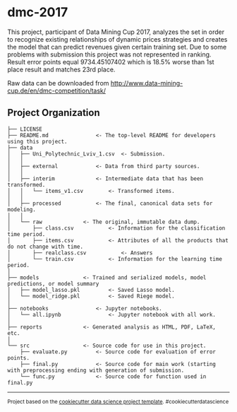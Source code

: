 dmc-2017
==============================

This project, participant of Data Mining Cup 2017, analyzes the set in order to recognize existing relationships of dynamic prices strategies and creates the model that can predict revenues given certain training set.
Due to some problems with submission this project was not represented in ranking. Result error points equal 9734.45107402 which is 18.5% worse than 1st place result and matches 23rd place.

Raw data can be downloaded from http://www.data-mining-cup.de/en/dmc-competition/task/


Project Organization
------------
	├── LICENSE
	├── README.md				<- The top-level README for developers using this project.
	├── data
	│   ├── Uni_Polytechnic_Lviv_1.csv	<- Submission.
	│   │
	│   ├── external			<- Data from third party sources.
	│   │
	│   ├── interim				<- Intermediate data that has been transformed.
	│   │   └── items_v1.csv		<- Transformed items.
	│   │	
	│   ├── processed			<- The final, canonical data sets for modeling.
	│   │
	│   └── raw				<- The original, immutable data dump.
	│       ├── class.csv			<- Information for the classification time period.
	│       ├── items.csv			<- Attributes of all the products that do not change with time.
	│       ├── realclass.csv       	<- Answers
	│       └── train.csv			<- Information for the learning time period.
	│
	├── models				<- Trained and serialized models, model predictions, or model summary
	│   ├── model_lasso.pkl			<- Saved Lasso model.
	│   └── model_ridge.pkl			<- Saved Riege model.
	│
	├── notebooks				<- Jupyter notebooks.
	│   └── all.ipynb         		<- Jupyter notebook with all work.
	│
	├── reports				<- Generated analysis as HTML, PDF, LaTeX, etc.
	│  
	└── src					<- Source code for use in this project.
	    ├── evaluate.py			<- Source code for evaluation of error points.
	    ├── final.py			<- Source code for main work (starting with preprocessing ending with generation of submission.
	    └── func.py				<- Source code for function used in final.py

--------

<p><small>Project based on the <a target="_blank" href="https://drivendata.github.io/cookiecutter-data-science/">cookiecutter data science project template</a>. #cookiecutterdatascience</small></p>
